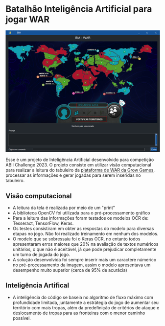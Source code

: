 # Batalhão Inteligência Artificial para jogar WAR
<img src="https://github.com/jeielss/IA-WAR/blob/main/foto.png?raw=true" alt="BIA">

Esse é um projeto de Inteligência Artificial desenvolvido para competição ABII Challenge 2023. O projeto consiste em utilizar visão computacional para realizar a leitura do tabuleiro da [plataforma de WAR da Grow Games](https://play.wargrow.com.br/), processar as informações e gerar jogadas para serem inseridas no tabuleiro.

## Visão computacional
- A leitura da tela é realizada por meio de um "print"
- A biblioteca OpenCV foi utilizada para o pré-processamento gráfico
- Para a leitura das informações foram testados os modelos OCR de: Tesseract, TensorFlow, Keras.
- Os testes consistiram em obter as respostas do modelo para diversas etapas no jogo. Não foi realizado treinamento em nenhum dos modelos.
- O modelo que se sobressaiu foi o Keras OCR, no entanto todos apresentaram erros maiores que 20% na avaliação de textos numéricos unitários, o que não é aceitável, já que pode prejudicar completamente um turno de jogada do jogo.
- A solução desenvolvida foi sempre inserir mais um caractere númerico no pré-processamento da imagem, assim o modelo apresentava um desempenho muito superior (cerca de 95% de acurácia)

## Inteligência Artifical
- A inteligência do código se baseia no algoritmo de fluxo máximo com profundidade limitada, juntamente a estrátegia do jogo de aumentar seu território com mais tropas, além da predefinição de critérios de ataque e deslocamento de tropas para as fronteiras com o menor caminho possível.
